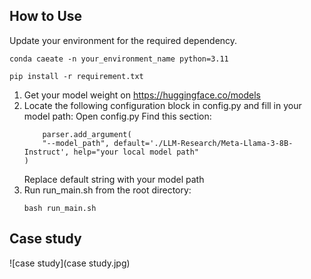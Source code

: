 ## How to Use

Update your environment for the required dependency. 

```shell
conda caeate -n your_environment_name python=3.11
```

```shell
pip install -r requirement.txt
```

1. Get your model weight on https://huggingface.co/models 
2. Locate the following configuration block in config.py and fill in your model path:
    Open config.py
    Find this section:    
    ```shell
        parser.add_argument(
        "--model_path", default='./LLM-Research/Meta-Llama-3-8B-Instruct', help="your local model path"
    )
    ```
    Replace default string with your model path
3. Run run_main.sh from the root directory:
    ```shell
    bash run_main.sh
    ```
## Case study
![case study](case study.jpg)
